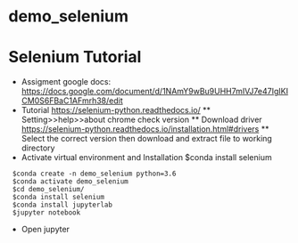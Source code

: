 # demo_selenium

# Selenium Tutorial
* Assigment google docs: https://docs.google.com/document/d/1NAmY9wBu9UHH7mIVJ7e47IgIKICM0S6FBaC1AFmrh38/edit 
* Tutorial https://selenium-python.readthedocs.io/ 
** Setting>>help>>about chrome check version
** Download driver https://selenium-python.readthedocs.io/installation.html#drivers
** Select the correct version then download and extract file to working directory
* Activate virtual environment and Installation $conda install selenium
```
 $conda create -n demo_selenium python=3.6
 $conda activate demo_selenium
 $cd demo_selenium/
 $conda install selenium
 $conda install jupyterlab
 $jupyter notebook
```
* Open jupyter
